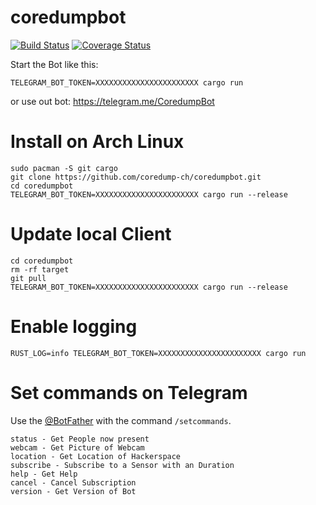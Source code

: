 # coredumpbot
[![Build Status](https://travis-ci.org/coredump-ch/coredumpbot.svg?branch=master)](https://travis-ci.org/coredump-ch/coredumpbot)
[![Coverage Status](https://coveralls.io/repos/github/coredump-ch/coredumpbot/badge.svg?branch=master)](https://coveralls.io/github/coredump-ch/coredumpbot?branch=master)

Start the Bot like this:

    TELEGRAM_BOT_TOKEN=XXXXXXXXXXXXXXXXXXXXXXX cargo run
 
or use out bot: https://telegram.me/CoredumpBot

# Install on Arch Linux

    sudo pacman -S git cargo
    git clone https://github.com/coredump-ch/coredumpbot.git
    cd coredumpbot
    TELEGRAM_BOT_TOKEN=XXXXXXXXXXXXXXXXXXXXXXX cargo run --release

# Update local Client

    cd coredumpbot
    rm -rf target
    git pull
    TELEGRAM_BOT_TOKEN=XXXXXXXXXXXXXXXXXXXXXXX cargo run --release

# Enable logging

    RUST_LOG=info TELEGRAM_BOT_TOKEN=XXXXXXXXXXXXXXXXXXXXXXX cargo run

# Set commands on Telegram

Use the [@BotFather](https://telegram.me/BotFather) with the command `/setcommands`.

    status - Get People now present
    webcam - Get Picture of Webcam
    location - Get Location of Hackerspace
    subscribe - Subscribe to a Sensor with an Duration
    help - Get Help
    cancel - Cancel Subscription
    version - Get Version of Bot
